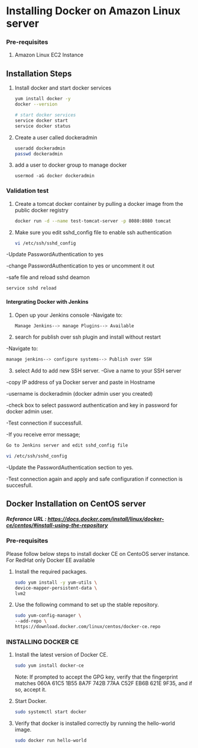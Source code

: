 # Installing Docker on Amazon Linux server

### Pre-requisites
1. Amazon Linux EC2 Instance

## Installation Steps

1. Install docker and start docker services
   ```sh 
   yum install docker -y
   docker --version 
   
   # start docker services
   service docker start
   service docker status
   ```
2. Create a user called dockeradmin
   ```sh
   useradd dockeradmin
   passwd dockeradmin
   ```
3. add a user to docker group to manage docker 
   ```
   usermod -aG docker dockeradmin
   ```
### Validation test
1. Create a tomcat docker container by pulling a docker image from the public docker registry
   ```sh
   docker run -d --name test-tomcat-server -p 8080:8080 tomcat
   ```
   
2. Make sure you edit sshd_config file to enable ssh authentication
   ```sh
   vi /etc/ssh/sshd_config
   ```

-Update PasswordAuthentication to yes

-change PasswordAuthentication to yes or uncomment it out

-safe file and reload sshd deamon

   ```sh
   service sshd reload
   ```


#### Intergrating Docker with Jenkins
1. Open up your Jenkins console
-Navigate to:

   ```sh
   Manage Jenkins--> manage Plugins--> Available
   ```


2. search for publish over ssh plugin and install without restart

-Navigate to:

   ```sh
   manage jenkins--> configure systems--> Publish over SSH
   ```

3. select Add to add new SSH server.
-Give a name to your SSH server

-copy IP address of ya Docker server and paste in Hostname

-username is dockeradmin (docker admin user you created)

-check box to select password authentication and key in password for docker admin user.

-Test connection if successfull.

-If you receive error message;

   ```sh
   Go to Jenkins server and edit sshd_config file
   
   vi /etc/ssh/sshd_config
   ```
-Update the PasswordAuthentication section to yes.

-Test connection again and apply and safe configuration if connection is succesfull.



## Docker Installation on CentOS server
##### Referance URL : https://docs.docker.com/install/linux/docker-ce/centos/#install-using-the-repository
### Pre-requisites

Please follow below steps to install docker CE on CentoOS server instance. For RedHat only Docker EE available 

1. Install the required packages.

   ```sh 
   sudo yum install -y yum-utils \
   device-mapper-persistent-data \
   lvm2
   ```
  
1. Use the following command to set up the stable repository.
 
   ```sh 
   sudo yum-config-manager \
   --add-repo \
   https://download.docker.com/linux/centos/docker-ce.repo
   ```

### INSTALLING DOCKER CE

1. Install the latest version of Docker CE.
   ```sh 
   sudo yum install docker-ce
   ```

   Note: If prompted to accept the GPG key, verify that the fingerprint matches 
060A 61C5 1B55 8A7F 742B 77AA C52F EB6B 621E 9F35, and if so, accept it.

1. Start Docker.
   ```sh 
   sudo systemctl start docker
   ```

1. Verify that docker is installed correctly by running the hello-world image.
   ```sh
   sudo docker run hello-world
   ```
